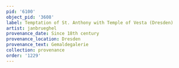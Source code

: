 ```yaml
---
pid: '6100'
object_pid: '3608'
label: Temptation of St. Anthony with Temple of Vesta (Dresden)
artist: janbrueghel
provenance_date: Since 18th century
provenance_location: Dresden
provenance_text: Gemaldegalerie
collection: provenance
order: '1229'
---
```

